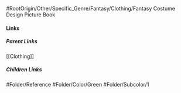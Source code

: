 #RootOrigin/Other/Specific_Genre/Fantasy/Clothing/Fantasy Costume Design Picture Book
#### Links
##### Parent Links
[[Clothing]]
##### Children Links
#Folder/Reference
#Folder/Color/Green
#Folder/Subcolor/1
